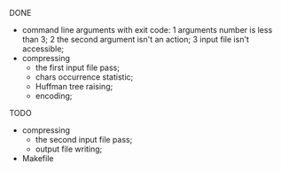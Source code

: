 DONE
 * command line arguments with exit code:
   1 arguments number is less than 3;
   2 the second argument isn't an action;
   3 input file isn't accessible;
 * compressing
   + the first input file pass;
   + chars occurrence statistic;
   + Huffman tree raising;
   + encoding;

TODO
 * compressing
   - the second input file pass;
   - output file writing;
 * Makefile
